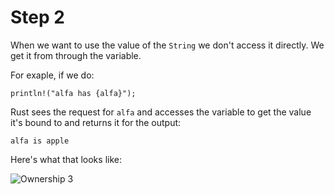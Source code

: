 # Step 2

When we want to use the value of the `String` we
don't access it directly. We get it from through
the variable.

For exaple, if we do:

```rust,noplayground
println!("alfa has {alfa}");
```

Rust sees the request for `alfa` and accesses
the variable to get the value it's bound to
and returns it for the output:

```rust,noplayground
alfa is apple
```

Here's what that looks like:

![Ownership 3](/images/ownership-3.png)
